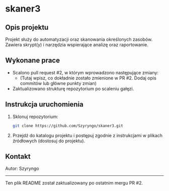 # skaner3

## Opis projektu

Projekt służy do automatyzacji oraz skanowania określonych zasobów. Zawiera skrypt(y) i narzędzia wspierające analizę oraz raportowanie.

## Wykonane prace

- Scalono pull request #2, w którym wprowadzono następujące zmiany:
  - (Tutaj wpisz, co dokładnie zostało zmienione w PR #2. Dodaj opis commitów lub główne punkty zmian)
- Zaktualizowano strukturę repozytorium po scaleniu gałęzi.

## Instrukcja uruchomienia

1. Sklonuj repozytorium:
   ```bash
   git clone https://github.com/Szyryngo/skaner3.git
   ```
2. Przejdź do katalogu projektu i postępuj zgodnie z instrukcjami w plikach źródłowych (dostosuj do projektu).

## Kontakt

Autor: Szyryngo

---

Ten plik README został zaktualizowany po ostatnim mergu PR #2.